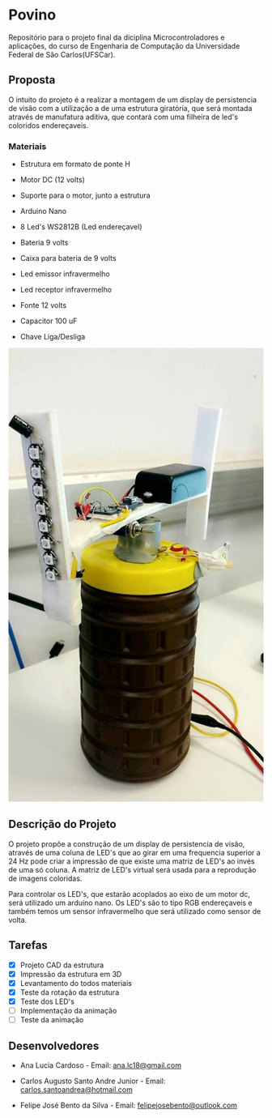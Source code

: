 # Povino

Repositório para o projeto final da diciplina Microcontroladores e aplicações, do curso de Engenharia de Computação da Universidade Federal de São Carlos(UFSCar).

## Proposta

O intuito do projeto é a realizar a montagem de um display de persistencia de visão com a utilização a de uma estrutura giratória, que será montada através de manufatura aditiva, que contará com uma filheira de led's coloridos endereçaveis. 

### Materiais

- Estrutura em formato de ponte H

- Motor DC (12 volts)

- Suporte para o motor, junto a estrutura

- Arduino Nano

- 8 Led's WS2812B (Led endereçavel)

- Bateria 9 volts 

- Caixa para bateria de 9 volts

- Led emissor infravermelho

- Led receptor infravermelho

- Fonte 12 volts

- Capacitor 100 uF

- Chave Liga/Desliga

![alt text](https://github.com/carlos-sa/povino/blob/master/Estrutura%20do%20projeto.jpg)

## Descrição do Projeto

O projeto propõe a construção de um display de persistencia de visão, através de uma coluna de LED's que ao girar em uma frequencia superior a 24 Hz pode criar a impressão de que existe uma matriz de LED's ao invés de uma só coluna. A matriz de LED's virtual será usada para a reprodução de imagens coloridas.

Para controlar os LED's, que estarão acoplados ao eixo de um motor dc, será utilizado um arduino nano. Os LED's são to tipo RGB endereçaveis e também temos um sensor infravermelho que será utilizado como sensor de volta.

## Tarefas 

 - [x] Projeto CAD da estrutura
 - [x] Impressão da estrutura em 3D
 - [x] Levantamento do todos materiais
 - [x] Teste da rotação da estrutura
 - [x] Teste dos LED's 
 - [ ] Implementação da animação 
 - [ ] Teste da animação

## Desenvolvedores

- Ana Lucia Cardoso - Email: ana.lc18@gmail.com

- Carlos Augusto Santo Andre Junior - Email: carlos.santoandrea@hotmail.com

- Felipe José Bento da Silva - Email: felipejosebento@outlook.com
